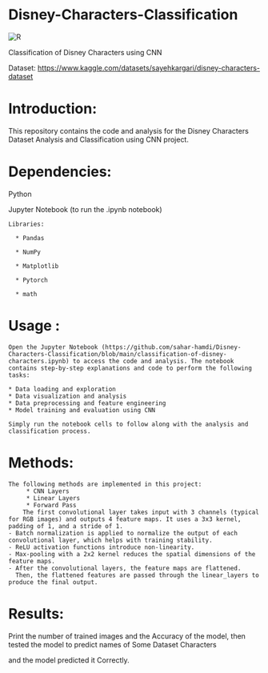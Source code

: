 # Disney-Characters-Classification


![R](https://github.com/sahar-hamdi/Disney-Characters-Classification/assets/93557883/10e0b797-ebd2-4433-a0d0-b7a436b12f89)


Classification of Disney Characters using CNN 

Dataset: https://www.kaggle.com/datasets/sayehkargari/disney-characters-dataset

# Introduction:

This repository contains the code and analysis for the Disney Characters Dataset Analysis and Classification using CNN project. 


# Dependencies:
Python 

Jupyter Notebook (to run the .ipynb notebook)

    Libraries:
    
      * Pandas
      
      * NumPy
      
      * Matplotlib
      
      * Pytorch
      
      * math


# Usage :

    Open the Jupyter Notebook (https://github.com/sahar-hamdi/Disney-Characters-Classification/blob/main/classification-of-disney-characters.ipynb) to access the code and analysis. The notebook contains step-by-step explanations and code to perform the following tasks:

    * Data loading and exploration
    * Data visualization and analysis
    * Data preprocessing and feature engineering
    * Model training and evaluation using CNN 

    Simply run the notebook cells to follow along with the analysis and classification process.

    

# Methods:
    The following methods are implemented in this project:
         * CNN Layers 
         * Linear Layers
         * Forward Pass
        The first convolutional layer takes input with 3 channels (typical for RGB images) and outputs 4 feature maps. It uses a 3x3 kernel, padding of 1, and a stride of 1.
    - Batch normalization is applied to normalize the output of each convolutional layer, which helps with training stability.
    - ReLU activation functions introduce non-linearity.
    - Max-pooling with a 2x2 kernel reduces the spatial dimensions of the feature maps.
    - After the convolutional layers, the feature maps are flattened.
      Then, the flattened features are passed through the linear_layers to produce the final output.

# Results:
  Print the number of trained images and the Accuracy of the model, then tested the model to predict names of Some Dataset Characters 
  
  and the model predicted it Correctly.
